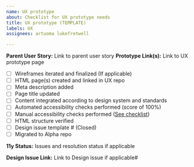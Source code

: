 ```yaml
---
name: UX prototype
about: Checklist for UX prototype needs
title: UX prototype (TEMPLATE)
labels: UX
assignees: artuoma lukefretwell

---
```


**Parent User Story:** Link to parent user story
**Prototype Link(s):** Link to UX prototype page

- [ ] Wireframes iterated and finalized (If applicable)
- [ ] HTML page(s) created and linked in UX repo
- [ ] Meta description added 
- [ ] Page title updated
- [ ] Content integrated according to design system and standards 
- [ ] Automated accessibility checks performed (score of 100%)
- [ ] Manual accessibility checks performed ([See checklist](https://drive.google.com/open?id=0B72FqFUONAggazJwQURQeTBPMEZGRjJXSFNGcDJrMF9ENERR))
- [ ] HTML structure verified
- [ ] Design issue template # (Closed)
- [ ] Migrated to Alpha repo

**11y Status:** Issues and resolution status if applicable


**Design Issue Link:** Link to Design issue if applicable#
